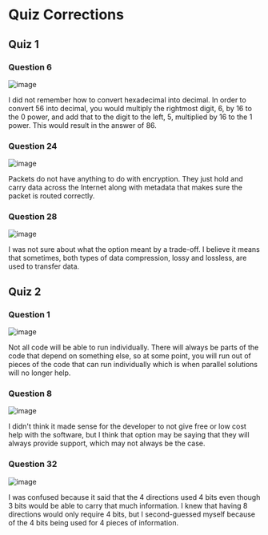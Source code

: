 # Quiz Corrections

## Quiz 1

### Question 6

![image](https://user-images.githubusercontent.com/89219498/164307536-66216101-75f4-4228-9a76-7e5caec88695.png)

I did not remember how to convert hexadecimal into decimal. In order to convert 56 into decimal, you would multiply the rightmost digit, 6, by 16 to the 0 power, and add
that to the digit to the left, 5, multiplied by 16 to the 1 power. This would result in the answer of 86.

### Question 24

![image](https://user-images.githubusercontent.com/89219498/164307872-ae30323f-c5cc-429f-a7c1-e65796c3912c.png)

Packets do not have anything to do with encryption. They just hold and carry data across the Internet along with metadata that makes sure the packet is routed correctly.

### Question 28

![image](https://user-images.githubusercontent.com/89219498/164308354-dd9392d4-97ba-43a0-b474-2b8f7545d995.png)

I was not sure about what the option meant by a trade-off. I believe it means that sometimes, both types of data compression, lossy and lossless, are used to transfer 
data.

## Quiz 2

### Question 1

![image](https://user-images.githubusercontent.com/89219498/165031243-c41e3284-e394-495c-910a-f6f57091c5f5.png)

Not all code will be able to run individually. There will always be parts of the code that depend on something else, so at some point, you will run out of pieces of the code that can run individually which is when parallel solutions will no longer help.

### Question 8

![image](https://user-images.githubusercontent.com/89219498/165031567-ec628ab7-f3dd-43e7-8049-b6798f663381.png)

I didn't think it made sense for the developer to not give free or low cost help with the software, but I think that option may be saying that they will always provide
support, which may not always be the case.

### Question 32

![image](https://user-images.githubusercontent.com/89219498/165031998-2bcac7f1-ec31-4cfc-aa38-d59339aea203.png)

I was confused because it said that the 4 directions used 4 bits even though 3 bits would be able to carry that much information. I knew that having 8 directions would only require 4 bits, but I second-guessed myself because of the 4 bits being used for 4 pieces of information.

